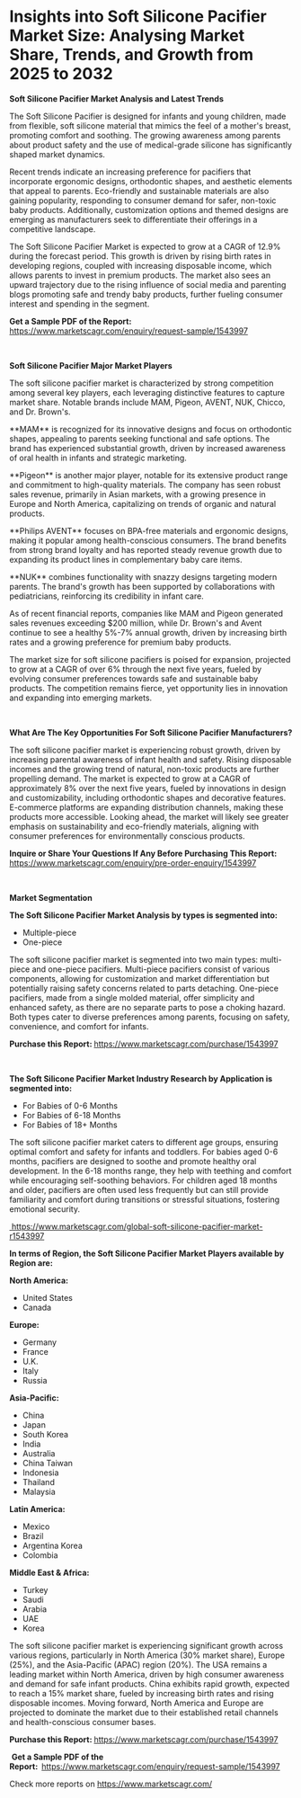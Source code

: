 <p><h1>Insights into Soft Silicone Pacifier Market Size: Analysing Market Share, Trends, and Growth from 2025 to 2032</h1></p><p><strong>Soft Silicone Pacifier Market Analysis and Latest Trends</strong></p>
<p><p>The Soft Silicone Pacifier is designed for infants and young children, made from flexible, soft silicone material that mimics the feel of a mother's breast, promoting comfort and soothing. The growing awareness among parents about product safety and the use of medical-grade silicone has significantly shaped market dynamics. </p><p>Recent trends indicate an increasing preference for pacifiers that incorporate ergonomic designs, orthodontic shapes, and aesthetic elements that appeal to parents. Eco-friendly and sustainable materials are also gaining popularity, responding to consumer demand for safer, non-toxic baby products. Additionally, customization options and themed designs are emerging as manufacturers seek to differentiate their offerings in a competitive landscape.</p><p>The Soft Silicone Pacifier Market is expected to grow at a CAGR of 12.9% during the forecast period. This growth is driven by rising birth rates in developing regions, coupled with increasing disposable income, which allows parents to invest in premium products. The market also sees an upward trajectory due to the rising influence of social media and parenting blogs promoting safe and trendy baby products, further fueling consumer interest and spending in the segment.</p></p>
<p><strong>Get a Sample PDF of the Report:&nbsp;</strong> <a href="https://www.marketscagr.com/enquiry/request-sample/1543997?utm_campaign=2239&utm_medium=2&utm_source=Github&utm_content=ia&utm_term=06022025&utm_id=soft-silicone-pacifier">https://www.marketscagr.com/enquiry/request-sample/1543997</a></p>
<p>&nbsp;</p>
<p><strong>Soft Silicone Pacifier Major Market Players</strong></p>
<p><p>The soft silicone pacifier market is characterized by strong competition among several key players, each leveraging distinctive features to capture market share. Notable brands include MAM, Pigeon, AVENT, NUK, Chicco, and Dr. Brown's.</p><p>**MAM** is recognized for its innovative designs and focus on orthodontic shapes, appealing to parents seeking functional and safe options. The brand has experienced substantial growth, driven by increased awareness of oral health in infants and strategic marketing.</p><p>**Pigeon** is another major player, notable for its extensive product range and commitment to high-quality materials. The company has seen robust sales revenue, primarily in Asian markets, with a growing presence in Europe and North America, capitalizing on trends of organic and natural products.</p><p>**Philips AVENT** focuses on BPA-free materials and ergonomic designs, making it popular among health-conscious consumers. The brand benefits from strong brand loyalty and has reported steady revenue growth due to expanding its product lines in complementary baby care items.</p><p>**NUK** combines functionality with snazzy designs targeting modern parents. The brand's growth has been supported by collaborations with pediatricians, reinforcing its credibility in infant care.</p><p>As of recent financial reports, companies like MAM and Pigeon generated sales revenues exceeding $200 million, while Dr. Brown's and Avent continue to see a healthy 5%-7% annual growth, driven by increasing birth rates and a growing preference for premium baby products.</p><p>The market size for soft silicone pacifiers is poised for expansion, projected to grow at a CAGR of over 6% through the next five years, fueled by evolving consumer preferences towards safe and sustainable baby products. The competition remains fierce, yet opportunity lies in innovation and expanding into emerging markets.</p></p>
<p>&nbsp;</p>
<p><strong>What Are The Key Opportunities For Soft Silicone Pacifier Manufacturers?</strong></p>
<p><p>The soft silicone pacifier market is experiencing robust growth, driven by increasing parental awareness of infant health and safety. Rising disposable incomes and the growing trend of natural, non-toxic products are further propelling demand. The market is expected to grow at a CAGR of approximately 8% over the next five years, fueled by innovations in design and customizability, including orthodontic shapes and decorative features. E-commerce platforms are expanding distribution channels, making these products more accessible. Looking ahead, the market will likely see greater emphasis on sustainability and eco-friendly materials, aligning with consumer preferences for environmentally conscious products.</p></p>
<p><strong>Inquire or Share Your Questions If Any Before Purchasing This Report:</strong> <a href="https://www.marketscagr.com/enquiry/pre-order-enquiry/1543997?utm_campaign=2239&utm_medium=2&utm_source=Github&utm_content=ia&utm_term=06022025&utm_id=soft-silicone-pacifier">https://www.marketscagr.com/enquiry/pre-order-enquiry/1543997</a></p>
<p>&nbsp;</p>
<p><strong>Market Segmentation</strong></p>
<p><strong>The Soft Silicone Pacifier Market Analysis by types is segmented into:</strong></p>
<p><ul><li>Multiple-piece</li><li>One-piece</li></ul></p>
<p><p>The soft silicone pacifier market is segmented into two main types: multi-piece and one-piece pacifiers. Multi-piece pacifiers consist of various components, allowing for customization and market differentiation but potentially raising safety concerns related to parts detaching. One-piece pacifiers, made from a single molded material, offer simplicity and enhanced safety, as there are no separate parts to pose a choking hazard. Both types cater to diverse preferences among parents, focusing on safety, convenience, and comfort for infants.</p></p>
<p><strong>Purchase this Report:&nbsp;</strong><a href="https://www.marketscagr.com/purchase/1543997?utm_campaign=2239&utm_medium=2&utm_source=Github&utm_content=ia&utm_term=06022025&utm_id=soft-silicone-pacifier">https://www.marketscagr.com/purchase/1543997</a></p>
<p>&nbsp;</p>
<p><strong>The Soft Silicone Pacifier Market Industry Research by Application is segmented into:</strong></p>
<p><ul><li>For Babies of 0-6 Months</li><li>For Babies of 6-18 Months</li><li>For Babies of 18+ Months</li></ul></p>
<p><p>The soft silicone pacifier market caters to different age groups, ensuring optimal comfort and safety for infants and toddlers. For babies aged 0-6 months, pacifiers are designed to soothe and promote healthy oral development. In the 6-18 months range, they help with teething and comfort while encouraging self-soothing behaviors. For children aged 18 months and older, pacifiers are often used less frequently but can still provide familiarity and comfort during transitions or stressful situations, fostering emotional security.</p></p>
<p><a href="https://www.marketscagr.com/global-soft-silicone-pacifier-market-r1543997?utm_campaign=2239&utm_medium=2&utm_source=Github&utm_content=ia&utm_term=06022025&utm_id=soft-silicone-pacifier">&nbsp;https://www.marketscagr.com/global-soft-silicone-pacifier-market-r1543997</a></p>
<p><strong>In terms of Region, the Soft Silicone Pacifier Market Players available by Region are:</strong></p>
<p>
    <p> <strong> North America: </strong>
        <ul>
            <li>United States</li>
            <li>Canada</li>
        </ul>
        </p> 
    <p> <strong> Europe: </strong>
        <ul>
            <li>Germany</li>
            <li>France</li>
            <li>U.K.</li>
            <li>Italy</li>
            <li>Russia</li>
        </ul>
        </p> 
    <p> <strong> Asia-Pacific: </strong>
        <ul>
            <li>China</li>
            <li>Japan</li>
            <li>South Korea</li>
            <li>India</li>
            <li>Australia</li>
            <li>China Taiwan</li>
            <li>Indonesia</li>
            <li>Thailand</li>
            <li>Malaysia</li>
        </ul>
        </p> 
    <p> <strong> Latin America: </strong>
        <ul>
            <li>Mexico</li>
            <li>Brazil</li>
            <li>Argentina Korea</li>
            <li>Colombia</li>
        </ul>
        </p> 
    <p> <strong> Middle East & Africa: </strong>
        <ul>
            <li>Turkey</li>
            <li>Saudi</li>
            <li>Arabia</li>
            <li>UAE</li>
            <li>Korea</li>
        </ul>
    </p>
    </p>
<p><p>The soft silicone pacifier market is experiencing significant growth across various regions, particularly in North America (30% market share), Europe (25%), and the Asia-Pacific (APAC) region (20%). The USA remains a leading market within North America, driven by high consumer awareness and demand for safe infant products. China exhibits rapid growth, expected to reach a 15% market share, fueled by increasing birth rates and rising disposable incomes. Moving forward, North America and Europe are projected to dominate the market due to their established retail channels and health-conscious consumer bases.</p></p>
<p><strong>Purchase this Report: </strong><a href="https://www.marketscagr.com/purchase/1543997?utm_campaign=2239&utm_medium=2&utm_source=Github&utm_content=ia&utm_term=06022025&utm_id=soft-silicone-pacifier">https://www.marketscagr.com/purchase/1543997</a></p>
<p>&nbsp;<strong>Get a Sample PDF of the Report:&nbsp;&nbsp;</strong><a href="https://www.marketscagr.com/enquiry/request-sample/1543997?utm_campaign=2239&utm_medium=2&utm_source=Github&utm_content=ia&utm_term=06022025&utm_id=soft-silicone-pacifier">https://www.marketscagr.com/enquiry/request-sample/1543997</a></p>
<p><strong></strong></p>
<p>Check more reports on <a href="https://www.marketscagr.com/?utm_campaign=2239&utm_medium=2&utm_source=Github&utm_content=ia&utm_term=06022025&utm_id=soft-silicone-pacifier">https://www.marketscagr.com/</a></p>